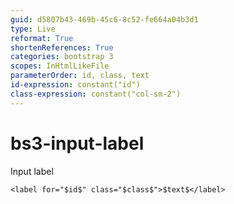 ```yaml
---
guid: d5807b43-469b-45c6-8c52-fe664a04b3d1
type: Live
reformat: True
shortenReferences: True
categories: bootstrap 3
scopes: InHtmlLikeFile
parameterOrder: id, class, text
id-expression: constant("id")
class-expression: constant("col-sm-2")
---
```


# bs3-input-label

Input label

```
<label for="$id$" class="$class$">$text$</label>
```
